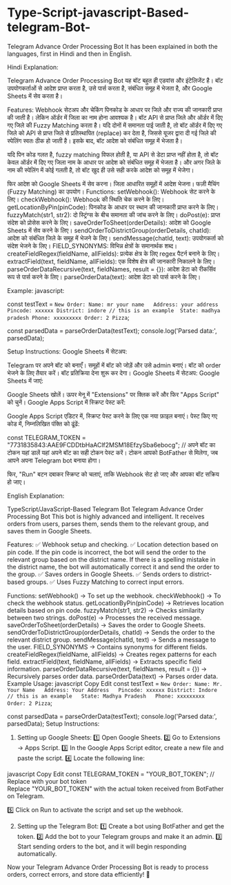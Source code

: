 # Type-Script-javascript-Based-telegram-Bot-
Telegram Advance Order Processing Bot
It has been explained in both the languages, first in Hindi and then in English.

Hindi Explanation:

Telegram Advance Order Processing Bot
यह बॉट बहुत ही एडवांस और इंटेलिजेंट है। बॉट उपयोगकर्ताओं से आदेश प्राप्त करता है, उसे पार्स करता है, संबंधित समूह में भेजता है, और Google Sheets में सेव करता है।

Features:
Webhook सेटअप और चेकिंग
पिनकोड के आधार पर जिले और राज्य की जानकारी प्राप्त की जाती है। लेकिन ऑर्डर में जिला का नाम होना आवश्यक है। बॉट API से प्राप्त जिले और ऑर्डर में दिए गए जिले की Fuzzy Matching करता है। यदि दोनों में समानता पाई जाती है, तो बॉट ऑर्डर में दिए गए जिले को API से प्राप्त जिले से प्रतिस्थापित (replace) कर देता है, जिससे यूजर द्वारा दी गई जिले की स्पेलिंग स्वतः ठीक हो जाती है। इसके बाद, बॉट आदेश को संबंधित समूह में भेजता है।

यदि पिन कोड गलत है, fuzzy matching विफल होती है, या API से डेटा प्राप्त नहीं होता है, तो बॉट केवल ऑर्डर में दिए गए जिला नाम के आधार पर आदेश को संबंधित समूह में भेजता है। और अगर जिले के नाम की स्पेलिंग में कोई गलती है, तो बॉट खुद ही उसे सही करके आदेश को समूह में भेजेगा।

फिर आदेश को Google Sheets में सेव करना।
जिला आधारित समूहों में आदेश भेजना।
फज़ी मैचिंग (Fuzzy Matching) का उपयोग।
Functions:
setWebhook(): Webhook सेट करने के लिए।
checkWebhook(): Webhook की स्थिति चेक करने के लिए।
getLocationByPin(pinCode): पिनकोड के आधार पर स्थान की जानकारी प्राप्त करने के लिए।
fuzzyMatch(str1, str2): दो स्ट्रिंग्स के बीच समानता की जांच करने के लिए।
doPost(e): प्राप्त संदेश को प्रोसेस करने के लिए।
saveOrderToSheet(orderDetails): आदेश को Google Sheets में सेव करने के लिए।
sendOrderToDistrictGroup(orderDetails, chatId): आदेश को संबंधित जिले के समूह में भेजने के लिए।
sendMessage(chatId, text): उपयोगकर्ता को संदेश भेजने के लिए।
FIELD_SYNONYMS: विभिन्न क्षेत्रों के समानार्थक शब्द।
createFieldRegex(fieldName, allFields): प्रत्येक क्षेत्र के लिए regex पैटर्न बनाने के लिए।
extractField(text, fieldName, allFields): एक विशेष क्षेत्र की जानकारी निकालने के लिए।
parseOrderDataRecursive(text, fieldNames, result = {}): आदेश डेटा को रीकर्सिव रूप से पार्स करने के लिए।
parseOrderData(text): आदेश डेटा को पार्स करने के लिए।


Example:
javascript:

const testText = `
New Order:
Name: mr your name  
Address: your address  
Pincode: xxxxxx
District: indore // this is an example 
State: madhya pradesh
Phone: xxxxxxxxx
Order: 2 Pizza
`;

const parsedData = parseOrderData(testText);
console.log('Parsed data:', parsedData);


Setup Instructions:
Google Sheets में सेटअप:

Telegram पर अपने बॉट को बनाएँ।
समूहों में बॉट को जोड़ें और उसे admin बनाएं।
बॉट को order भेजने के लिए तैयार करें। बॉट प्रतिक्रिया देना शुरू कर देगा।
Google Sheets में सेटअप:
Google Sheets में जाएं:

Google Sheets खोलें।
ऊपर मेनू में "Extensions" पर क्लिक करें और फिर "Apps Script" को चुनें।
Google Apps Script में स्क्रिप्ट पेस्ट करें:

Google Apps Script एडिटर में, स्क्रिप्ट पेस्ट करने के लिए एक नया फ़ाइल बनाएं।
पेस्ट किए गए कोड में, निम्नलिखित पंक्ति को ढूंढें:

const TELEGRAM_TOKEN = "7731835843:AAE9FCDDtbHaAClf2MSM18EfzySba6ebocg"; // अपने बॉट का टोकन यहां डालें
यहां अपने बॉट का सही टोकन पेस्ट करें। टोकन आपको BotFather से मिलेगा, जब आपने अपना Telegram bot बनाया होगा।

फिर, "Run" बटन दबाकर स्क्रिप्ट को चलाएं, ताकि Webhook सेट हो जाए और आपका बॉट सक्रिय हो जाए।

English Explanation:

TypeScript/JavaScript-Based Telegram Bot
Telegram Advance Order Processing Bot
This bot is highly advanced and intelligent. It receives orders from users, parses them, sends them to the relevant group, and saves them in Google Sheets.

Features:
✅ Webhook setup and checking.
✅ Location detection based on pin code. If the pin code is incorrect, the bot will send the order to the relevant group based on the district name. If there is a spelling mistake in the district name, the bot will automatically correct it and send the order to the group.
✅ Saves orders in Google Sheets.
✅ Sends orders to district-based groups.
✅ Uses Fuzzy Matching to correct input errors.

Functions:
setWebhook() → To set up the webhook.
checkWebhook() → To check the webhook status.
getLocationByPin(pinCode) → Retrieves location details based on pin code.
fuzzyMatch(str1, str2) → Checks similarity between two strings.
doPost(e) → Processes the received message.
saveOrderToSheet(orderDetails) → Saves the order to Google Sheets.
sendOrderToDistrictGroup(orderDetails, chatId) → Sends the order to the relevant district group.
sendMessage(chatId, text) → Sends a message to the user.
FIELD_SYNONYMS → Contains synonyms for different fields.
createFieldRegex(fieldName, allFields) → Creates regex patterns for each field.
extractField(text, fieldName, allFields) → Extracts specific field information.
parseOrderDataRecursive(text, fieldNames, result = {}) → Recursively parses order data.
parseOrderData(text) → Parses order data.
Example Usage:
javascript
Copy
Edit
const testText = `
New Order:
Name: Mr. Your Name  
Address: Your Address  
Pincode: xxxxxx
District: Indore // this is an example  
State: Madhya Pradesh  
Phone: xxxxxxxxx  
Order: 2 Pizza
`;

const parsedData = parseOrderData(testText);
console.log('Parsed data:', parsedData);
Setup Instructions:
1. Setting up Google Sheets:
1️⃣ Open Google Sheets.
2️⃣ Go to Extensions → Apps Script.
3️⃣ In the Google Apps Script editor, create a new file and paste the script.
4️⃣ Locate the following line:

javascript
Copy
Edit
const TELEGRAM_TOKEN = "YOUR_BOT_TOKEN"; // Replace with your bot token  
Replace "YOUR_BOT_TOKEN" with the actual token received from BotFather on Telegram.

5️⃣ Click on Run to activate the script and set up the webhook.

2. Setting up the Telegram Bot:
1️⃣ Create a bot using BotFather and get the token.
2️⃣ Add the bot to your Telegram groups and make it an admin.
3️⃣ Start sending orders to the bot, and it will begin responding automatically.

Now your Telegram Advance Order Processing Bot is ready to process orders, correct errors, and store data efficiently! 🚀


